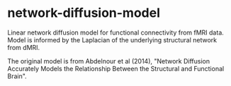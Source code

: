 # network-diffusion-model
Linear network diffusion model for functional connectivity from fMRI data. Model is informed by the Laplacian of the underlying structural network from dMRI.

The original model is from Abdelnour et al (2014), "Network Diffusion Accurately Models the Relationship Between the Structural and Functional Brain".

